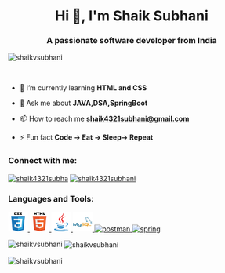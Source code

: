 <h1 align="center">Hi 👋, I'm Shaik Subhani</h1>
<h3 align="center">A passionate software developer from India</h3>

<p align="left"> <img src="https://komarev.com/ghpvc/?username=shaikvsubhani&label=Profile%20views&color=0e75b6&style=flat" alt="shaikvsubhani" /> </p>

<p align="left"> <a href="https://twitter.com/" target="blank"><img src="https://img.shields.io/twitter/follow/?logo=twitter&style=for-the-badge" alt="" /></a> </p>

- 🌱 I’m currently learning **HTML and CSS**

- 💬 Ask me about **JAVA,DSA,SpringBoot**

- 📫 How to reach me **shaik4321subhani@gmail.com**

- ⚡ Fun fact **Code -> Eat -> Sleep-> Repeat**

<h3 align="left">Connect with me:</h3>
<p align="left">
<a href="https://www.codechef.com/users/shaik4321subha" target="blank"><img align="center" src="https://cdn.jsdelivr.net/npm/simple-icons@3.1.0/icons/codechef.svg" alt="shaik4321subha" height="30" width="40" /></a>
<a href="https://www.leetcode.com/shaik4321subhani" target="blank"><img align="center" src="https://raw.githubusercontent.com/rahuldkjain/github-profile-readme-generator/master/src/images/icons/Social/leet-code.svg" alt="shaik4321subhani" height="30" width="40" /></a>
</p>

<h3 align="left">Languages and Tools:</h3>
<p align="left"> <a href="https://www.w3schools.com/css/" target="_blank" rel="noreferrer"> <img src="https://raw.githubusercontent.com/devicons/devicon/master/icons/css3/css3-original-wordmark.svg" alt="css3" width="40" height="40"/> </a> <a href="https://www.w3.org/html/" target="_blank" rel="noreferrer"> <img src="https://raw.githubusercontent.com/devicons/devicon/master/icons/html5/html5-original-wordmark.svg" alt="html5" width="40" height="40"/> </a> <a href="https://www.java.com" target="_blank" rel="noreferrer"> <img src="https://raw.githubusercontent.com/devicons/devicon/master/icons/java/java-original.svg" alt="java" width="40" height="40"/> </a> <a href="https://www.mysql.com/" target="_blank" rel="noreferrer"> <img src="https://raw.githubusercontent.com/devicons/devicon/master/icons/mysql/mysql-original-wordmark.svg" alt="mysql" width="40" height="40"/> </a> <a href="https://postman.com" target="_blank" rel="noreferrer"> <img src="https://www.vectorlogo.zone/logos/getpostman/getpostman-icon.svg" alt="postman" width="40" height="40"/> </a> <a href="https://spring.io/" target="_blank" rel="noreferrer"> <img src="https://www.vectorlogo.zone/logos/springio/springio-icon.svg" alt="spring" width="40" height="40"/> </a> </p>

<p><img align="left" src="https://github-readme-stats.vercel.app/api/top-langs?username=shaikvsubhani&show_icons=true&locale=en&layout=compact" alt="shaikvsubhani" /></p>

<p>&nbsp;<img align="center" src="https://github-readme-stats.vercel.app/api?username=shaikvsubhani&show_icons=true&locale=en" alt="shaikvsubhani" /></p>

<p><img align="center" src="https://github-readme-streak-stats.herokuapp.com/?user=shaikvsubhani&" alt="shaikvsubhani" /></p>
